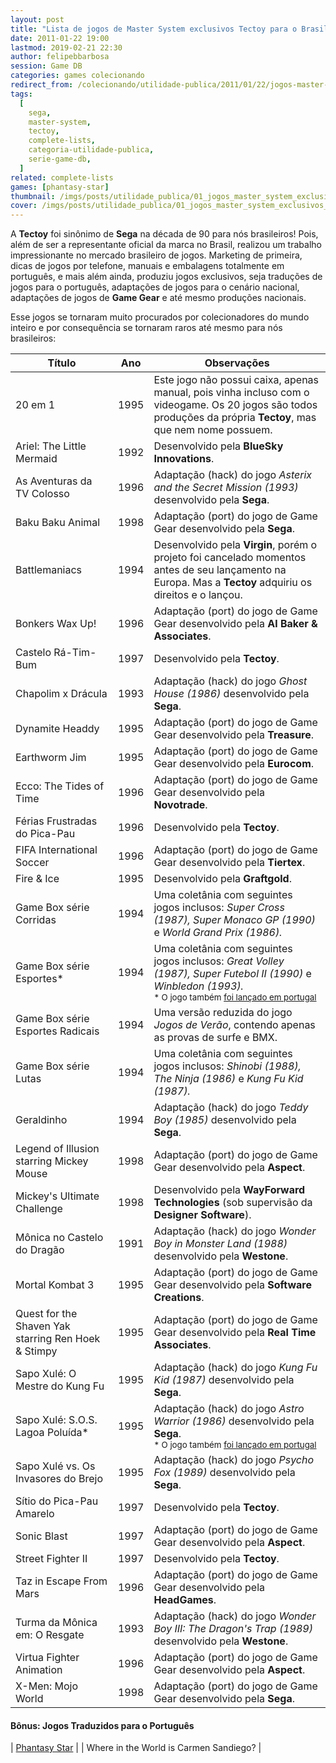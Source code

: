 ```yaml
---
layout: post
title: "Lista de jogos de Master System exclusivos Tectoy para o Brasil"
date: 2011-01-22 19:00
lastmod: 2019-02-21 22:30
author: felipebbarbosa
session: Game DB
categories: games colecionando
redirect_from: /colecionando/utilidade-publica/2011/01/22/jogos-master-system-exclusivos-tectoy.html
tags:
  [
    sega,
    master-system,
    tectoy,
    complete-lists,
    categoria-utilidade-publica,
    serie-game-db,
  ]
related: complete-lists
games: [phantasy-star]
thumbnail: /imgs/posts/utilidade_publica/01_jogos_master_system_exclusivos_tectoy/post_thumbnail.jpg
cover: /imgs/posts/utilidade_publica/01_jogos_master_system_exclusivos_tectoy/post_header.jpg
---
```


A **Tectoy** foi sinônimo de **Sega** na década de 90 para nós brasileiros! Pois, além de ser a representante oficial da marca no Brasil, realizou um trabalho impressionante no mercado brasileiro de jogos. Marketing de primeira, dicas de jogos por telefone, manuais e embalagens totalmente em português, e mais além ainda, produziu jogos exclusivos, seja traduções de jogos para o português, adaptações de jogos para o cenário nacional, adaptações de jogos de **Game Gear** e até mesmo produções nacionais.

<!--more-->

Esse jogos se tornaram muito procurados por colecionadores do mundo inteiro e por consequência se tornaram raros até mesmo para nós brasileiros:

| Título                                              | Ano  | Observações                                                                                                                                                                                                                                                                    |
| --------------------------------------------------- | ---- | ------------------------------------------------------------------------------------------------------------------------------------------------------------------------------------------------------------------------------------------------------------------------------ |
| 20 em 1                                             | 1995 | Este jogo não possui caixa, apenas manual, pois vinha incluso com o videogame. Os 20 jogos são todos produções da própria **Tectoy**, mas que nem nome possuem.                                                                                                                |
| Ariel: The Little Mermaid                           | 1992 | Desenvolvido pela **BlueSky Innovations**.                                                                                                                                                                                                                                     |
| As Aventuras da TV Colosso                          | 1996 | Adaptação (hack) do jogo _Asterix and the Secret Mission (1993)_ desenvolvido pela **Sega**.                                                                                                                                                                                   |
| Baku Baku Animal                                    | 1998 | Adaptação (port) do jogo de Game Gear desenvolvido pela **Sega**.                                                                                                                                                                                                              |
| Battlemaniacs                                       | 1994 | Desenvolvido pela **Virgin**, porém o projeto foi cancelado momentos antes de seu lançamento na Europa. Mas a **Tectoy** adquiriu os direitos e o lançou.                                                                                                                      |
| Bonkers Wax Up!                                     | 1996 | Adaptação (port) do jogo de Game Gear desenvolvido pela **Al Baker & Associates**.                                                                                                                                                                                             |
| Castelo Rá-Tim-Bum                                  | 1997 | Desenvolvido pela **Tectoy**.                                                                                                                                                                                                                                                  |
| Chapolim x Drácula                                  | 1993 | Adaptação (hack) do jogo _Ghost House (1986)_ desenvolvido pela **Sega**.                                                                                                                                                                                                      |
| Dynamite Headdy                                     | 1995 | Adaptação (port) do jogo de Game Gear desenvolvido pela **Treasure**.                                                                                                                                                                                                          |
| Earthworm Jim                                       | 1995 | Adaptação (port) do jogo de Game Gear desenvolvido pela **Eurocom**.                                                                                                                                                                                                           |
| Ecco: The Tides of Time                             | 1996 | Adaptação (port) do jogo de Game Gear desenvolvido pela **Novotrade**.                                                                                                                                                                                                         |
| Férias Frustradas do Pica-Pau                       | 1996 | Desenvolvido pela **Tectoy**.                                                                                                                                                                                                                                                  |
| FIFA International Soccer                           | 1996 | Adaptação (port) do jogo de Game Gear desenvolvido pela **Tiertex**.                                                                                                                                                                                                           |
| Fire & Ice                                          | 1995 | Desenvolvido pela **Graftgold**.                                                                                                                                                                                                                                               |
| Game Box série Corridas                             | 1994 | Uma coletânia com seguintes jogos inclusos: _Super Cross (1987), Super Monaco GP (1990)_ e _World Grand Prix (1986)._                                                                                                                                                          |
| Game Box série Esportes\*                           | 1994 | Uma coletânia com seguintes jogos inclusos: _Great Volley (1987), Super Futebol II (1990)_ e _Winbledon (1993)._ <br><small>\* O jogo também [foi lançado em portugal](/colecionando/utilidade-publica/2012/07/08/lista-jogos-purple-releases-para-master-system.html)</small> |
| Game Box série Esportes Radicais                    | 1994 | Uma versão reduzida do jogo _Jogos de Verão_, contendo apenas as provas de surfe e BMX.                                                                                                                                                                                        |
| Game Box série Lutas                                | 1994 | Uma coletânia com seguintes jogos inclusos: _Shinobi (1988), The Ninja (1986)_ e _Kung Fu Kid (1987)._                                                                                                                                                                         |
| Geraldinho                                          | 1994 | Adaptação (hack) do jogo _Teddy Boy (1985)_ desenvolvido pela **Sega**.                                                                                                                                                                                                        |
| Legend of Illusion starring Mickey Mouse            | 1998 | Adaptação (port) do jogo de Game Gear desenvolvido pela **Aspect**.                                                                                                                                                                                                            |
| Mickey's Ultimate Challenge                         | 1998 | Desenvolvido pela **WayForward Technologies** (sob supervisão da **Designer Software**).                                                                                                                                                                                       |
| Mônica no Castelo do Dragão                         | 1991 | Adaptação (hack) do jogo _Wonder Boy in Monster Land (1988)_ desenvolvido pela **Westone**.                                                                                                                                                                                    |
| Mortal Kombat 3                                     | 1995 | Adaptação (port) do jogo de Game Gear desenvolvido pela **Software Creations**.                                                                                                                                                                                                |
| Quest for the Shaven Yak starring Ren Hoek & Stimpy | 1995 | Adaptação (port) do jogo de Game Gear desenvolvido pela **Real Time Associates**.                                                                                                                                                                                              |
| Sapo Xulé: O Mestre do Kung Fu                      | 1995 | Adaptação (hack) do jogo _Kung Fu Kid (1987)_ desenvolvido pela **Sega**.                                                                                                                                                                                                      |
| Sapo Xulé: S.O.S. Lagoa Poluída\*                   | 1995 | Adaptação (hack) do jogo _Astro Warrior (1986)_ desenvolvido pela **Sega**. <br><small>\* O jogo também [foi lançado em portugal](/colecionando/utilidade-publica/2012/07/08/lista-jogos-purple-releases-para-master-system.html)</small>                                      |
| Sapo Xulé vs. Os Invasores do Brejo                 | 1995 | Adaptação (hack) do jogo _Psycho Fox (1989)_ desenvolvido pela **Sega**.                                                                                                                                                                                                       |
| Sítio do Pica-Pau Amarelo                           | 1997 | Desenvolvido pela **Tectoy**.                                                                                                                                                                                                                                                  |
| Sonic Blast                                         | 1997 | Adaptação (port) do jogo de Game Gear desenvolvido pela **Aspect**.                                                                                                                                                                                                            |
| Street Fighter II                                   | 1997 | Desenvolvido pela **Tectoy**.                                                                                                                                                                                                                                                  |
| Taz in Escape From Mars                             | 1996 | Adaptação (port) do jogo de Game Gear desenvolvido pela **HeadGames**.                                                                                                                                                                                                         |
| Turma da Mônica em: O Resgate                       | 1993 | Adaptação (hack) do jogo _Wonder Boy III: The Dragon's Trap (1989)_ desenvolvido pela **Westone**.                                                                                                                                                                             |
| Virtua Fighter Animation                            | 1996 | Adaptação (port) do jogo de Game Gear desenvolvido pela **Aspect**.                                                                                                                                                                                                            |
| X-Men: Mojo World                                   | 1998 | Adaptação (port) do jogo de Game Gear desenvolvido pela **Sega**.                                                                                                                                                                                                              |

#### Bônus: Jogos Traduzidos para o Português

| [Phantasy Star](/colecionando/mosca-branca/2011/04/09/phantasy-star-tectoy.html) |
| Where in the World is Carmen Sandiego? |
